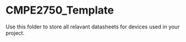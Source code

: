 # CMPE2750_Template

Use this folder to store all relavant datasheets for devices used in your project.
